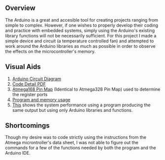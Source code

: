 ## Overview

The Arduino is a great and accesible tool for creating projects ranging from simple to complex. However, if one wishes to properly develop their coding and practice with embedded systems, simply using the Arduino's existing library functions will not be necessarily sufficient. For this project I made a simple device and circuit (a temperature controlled fan) and attempted to work around the Arduino libraries as much as possible in order to observe the effects on the microcontroller's memory.  

## Visual Aids
1. [Arduino Circuit Diagram](https://github.com/TTrom/TempControlledFan/issues/1)
2. [Code Detail PDF](https://github.com/TTrom/TempControlledFan/issues/2)
3. [Atmega168 Pin Map](https://github.com/TTrom/TempControlledFan/issues/3) (Identical to Atmega328 Pin Map) used to determine the register ports
4. [Program and memory usage](https://github.com/TTrom/TempControlledFan/issues/4)
6. [This](https://github.com/TTrom/TempControlledFan/issues/5) shows the system performance using a program producing the same output but using only Arduino libraries and functions.

## Shortcomings

Though my desire was to code strictly using the instructions from the Atmega microntroller's data sheet, I was not able to figure out the commands for a few of the functions needed by both the program and the Arduino IDE. 
